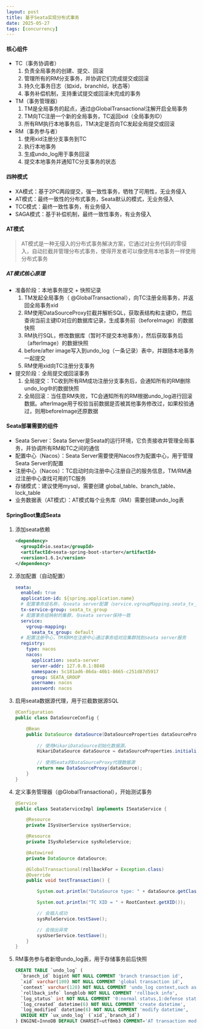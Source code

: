 ```yaml
---
layout: post
title: 基于Seata实现分布式事务
date: 2025-05-27
tags: [concurrency]
---
```


#### 核心组件
- TC（事务协调者）
  1. 负责全局事务的创建、提交、回滚
  2. 管理所有的RM分支事务，并协调它们完成提交或回滚
  3. 持久化事务日志（如xid，branchId，状态等）
  4. 事务补偿机制，支持重试提交或回滚未完成的事务
- TM（事务管理器）
  1. TM是全局事务的起点，通过@GlobalTransactional注解开启全局事务
  2. TM向TC注册一个新的全局事务，TC返回xid（全局事务ID）
  3. 所有RM执行本地事务后，TM决定是否向TC发起全局提交或回滚
- RM（事务参与者）
  1. 使用xid注册分支事务到TC
  2. 执行本地事务
  3. 生成undo_log用于事务回滚
  4. 提交本地事务并通知TC分支事务的状态

#### 四种模式
- XA模式：基于2PC两段提交，强一致性事务，牺牲了可用性，无业务侵入
- AT模式：最终一致性的分布式事务，Seata默认的模式，无业务侵入
- TCC模式：最终一致性事务，有业务侵入
- SAGA模式：基于补偿机制，最终一致性事务，有业务侵入

#### AT模式
> AT模式是一种无侵入的分布式事务解决方案，它通过对业务代码的零侵入，自动拦截并管理分布式事务，使得开发者可以像使用本地事务一样使用分布式事务

##### AT模式核心原理
- 准备阶段：本地事务提交 + 快照记录
  1. TM发起全局事务（ @GlobalTransactional），向TC注册全局事务，并返回全局事务xid
  2. RM使用DataSourceProxy拦截并解析SQL，获取表结构和主键ID，然后查询当前主键ID对应的数据库记录，生成事务前（beforeImage）的数据快照
  3. RM执行SQL，修改数据库（暂时不提交本地事务），然后获取事务后（afterImage）的数据快照
  4. before/after image写入到undo_log（一条记录）表中，并跟随本地事务一起提交
  5. RM使用xid向TC注册分支事务
- 提交阶段：全局提交或回滚事务
  1. 全局提交：TC收到所有RM成功注册分支事务后，会通知所有的RM删除undo_log中的数据快照
  2. 全局回滚：当任意RM失败，TC会通知所有的RM根据undo_log进行回滚数据。afterImage用于校验当前数据是否被其他事务修改过，如果校验通过，则用beforeImage还原数据

#### Seata部署需要的组件
- Seata Server：Seata Server是Seata的运行环境，它负责接收并管理全局事务，并协调所有RM和TC之间的通信
- 配置中心（Nacos）：Seata Server需要使用Nacos作为配置中心，用于管理Seata Server的配置
- 注册中心（Nacos）：TC启动时向注册中心注册自己的服务信息，TM/RM通过注册中心查找可用的TC服务
- 存储模式：建议使用mysql，需要创建 global_table、branch_table、lock_table
- 业务数据表（AT模式）：AT模式每个业务库（RM）需要创建undo_log表

#### SpringBoot集成Seata
1. 添加seata依赖
    ```xml
    <dependency>
      <groupId>io.seata</groupId>
      <artifactId>seata-spring-boot-starter</artifactId>
      <version>1.6.1</version>
    </dependency>
    ```
2. 添加配置（自动配置）
    ```yaml
    seata:
      enabled: true
      application-id: ${spring.application.name}
      # 配置事务组名称，与seata server配置（service.vgroupMapping.seata_tx_group=default）中的eata_tx_group保持一致
      tx-service-group: seata_tx_group
      # 配置事务组映射的集群，与seata server保持一致
      service:
        vgroup-mapping:
          seata_tx_group: default
      # 配置注册中心，TM和RM在注册中心通过事务组对应集群找到seata server服务
      registry:
        type: nacos
        nacos:
          application: seata-server
          server-addr: 127.0.0.1:8848
          namespace: 5c181ad6-86da-40b1-8665-c251d87d5917
          group: SEATA_GROUP
          username: nacos
          password: nacos
    ```
3. 启用seata数据源代理，用于拦截数据源SQL
    ```java
    @Configuration
    public class DataSourceConfig {
    
        @Bean
        public DataSource dataSource(DataSourceProperties dataSourceProperties) {
            
            // 使用HikariDataSource初始化数据源。
            HikariDataSource dataSource = dataSourceProperties.initializeDataSourceBuilder().type(HikariDataSource.class).build();
            
            // 使用Seata的DataSourceProxy代理数据源
            return new DataSourceProxy(dataSource);
        }
    }
    ```
4. 定义事务管理器（@GlobalTransactional），开始测试事务
    ```java
    @Service
    public class SeataServiceImpl implements ISeataService {
    
        @Resource
        private ISysUserService sysUserService;
    
        @Resource
        private ISysRoleService sysRoleService;
    
        @Autowired
        private DataSource dataSource;
    
        @GlobalTransactional(rollbackFor = Exception.class)
        @Override
        public void testTransaction() {
    
            System.out.println("DataSource type: " + dataSource.getClass().getName());
    
            System.out.println("TC XID = " + RootContext.getXID());
    
            // 会插入成功
            sysRoleService.testSave();
    
            // 会抛出异常
            sysUserService.testSave();
        }
    }
    ```
5. RM事务参与者新增undo_log表，用于存储事务前后快照
    ```sql
    CREATE TABLE `undo_log` (
      `branch_id` bigint NOT NULL COMMENT 'branch transaction id',
      `xid` varchar(100) NOT NULL COMMENT 'global transaction id',
      `context` varchar(128) NOT NULL COMMENT 'undo_log context,such as serialization',
      `rollback_info` longblob NOT NULL COMMENT 'rollback info',
      `log_status` int NOT NULL COMMENT '0:normal status,1:defense status',
      `log_created` datetime(6) NOT NULL COMMENT 'create datetime',
      `log_modified` datetime(6) NOT NULL COMMENT 'modify datetime',
      UNIQUE KEY `ux_undo_log` (`xid`,`branch_id`)
    ) ENGINE=InnoDB DEFAULT CHARSET=utf8mb3 COMMENT='AT transaction mode undo table';
    ```






